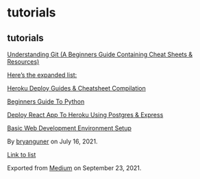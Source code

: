 # tutorials

## tutorials

[Understanding Git (A Beginners Guide Containing Cheat Sheets & Resources)](https://medium.com/p/b50c9c01a107)

[Here’s the expanded list:](https://medium.com/p/f1bbcd632fd0)

[Heroku Deploy Guides & Cheatsheet Compilation](https://medium.com/p/b2897b69ce02)

[Beginners Guide To Python](https://medium.com/p/e5a59b5bb64d)

[Deploy React App To Heroku Using Postgres & Express](https://medium.com/p/70b7ea807986)

[Basic Web Development Environment Setup](https://medium.com/p/9f36c3f15afe)

By <a href="https://medium.com/@bryanguner" class="p-author h-card">bryanguner</a> on July 16, 2021.

[Link to list](https://medium.com/@bryanguner/list/1854f8ccc149)

Exported from [Medium](https://medium.com) on September 23, 2021.

